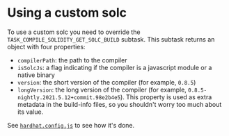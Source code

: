 # Using a custom solc

To use a custom solc you need to override the `TASK_COMPILE_SOLIDITY_GET_SOLC_BUILD` subtask.
This subtask returns an object with four properties:

- `compilerPath`: the path to the compiler
- `isSolcJs`: a flag indicating if the compiler is a javascript module or a native binary
- `version`: the short version of the compiler (for example, `0.8.5`)
- `longVersion`: the long version of the compiler (for example, `0.8.5-nightly.2021.5.12+commit.98e2b4e5`). This property is used as extra metadata in the
  build-info files, so you shouldn't worry too much about its value.

See [`hardhat.config.js`](/hardhat.config.js) to see how it's done.
